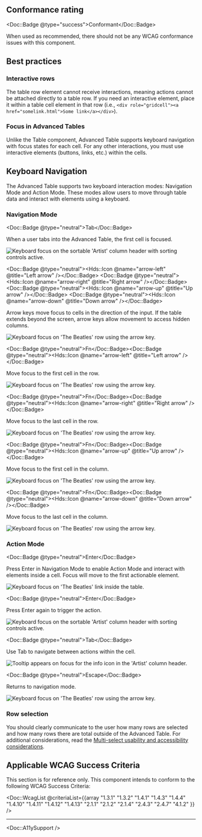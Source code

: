 ## Conformance rating

<Doc::Badge @type="success">Conformant</Doc::Badge>

When used as recommended, there should not be any WCAG conformance issues with this component.

## Best practices

### Interactive rows

The table row element cannot receive interactions, meaning actions cannot be attached directly to a table row. If you need an interactive element, place it within a table cell element in that row (i.e., `<div role="gridcell"><a href="somelink.html">Some link</a></div>`).

### Focus in Advanced Tables

Unlike the Table component, Advanced Table supports keyboard navigation with focus states for each cell. For any other interactions, you must use interactive elements (buttons, links, etc.) within the cells. 

## Keyboard Navigation

The Advanced Table supports two keyboard interaction modes: Navigation Mode and Action Mode. These modes allow users to move through table data and interact with elements using a keyboard.

### Navigation Mode


<Doc::Badge @type="neutral">Tab</Doc::Badge>

When a user tabs into the Advanced Table, the first cell is focused.

![Keyboard focus on the sortable 'Artist' column header with sorting controls active.](/assets/components/table/advanced-table/advanced-table-keyboard-navigation-tab.png)


<Doc::Badge @type="neutral"><Hds::Icon @name="arrow-left" @title="Left arrow" /></Doc::Badge> <Doc::Badge @type="neutral"><Hds::Icon @name="arrow-right" @title="Right arrow" /></Doc::Badge><Doc::Badge @type="neutral"><Hds::Icon @name="arrow-up" @title="Up arrow" /></Doc::Badge> <Doc::Badge @type="neutral"><Hds::Icon @name="arrow-down" @title="Down arrow" /></Doc::Badge>

Arrow keys move focus to cells in the direction of the input. If the table extends beyond the screen, arrow keys allow movement to access hidden columns.

![Keyboard focus on 'The Beatles' row using the arrow key.](/assets/components/table/advanced-table/advanced-table-keyboard-navigation-arrow-key-down.png)


<Doc::Badge @type="neutral">Fn</Doc::Badge><Doc::Badge @type="neutral"><Hds::Icon @name="arrow-left" @title="Left arrow" /></Doc::Badge>

Move focus to the first cell in the row.

![Keyboard focus on 'The Beatles' row using the arrow key.](/assets/components/table/advanced-table/advanced-table-keyboard-navigation-fn-left.png)


<Doc::Badge @type="neutral">Fn</Doc::Badge><Doc::Badge @type="neutral"><Hds::Icon @name="arrow-right" @title="Right arrow" /></Doc::Badge>

Move focus to the last cell in the row.

![Keyboard focus on 'The Beatles' row using the arrow key.](/assets/components/table/advanced-table/advanced-table-keyboard-navigation-fn-right.png)


<Doc::Badge @type="neutral">Fn</Doc::Badge><Doc::Badge @type="neutral"><Hds::Icon @name="arrow-up"  @title="Up arrow" /></Doc::Badge>

Move focus to the first cell in the column.

![Keyboard focus on 'The Beatles' row using the arrow key.](/assets/components/table/advanced-table/advanced-table-keyboard-navigation-fn-up.png)


<Doc::Badge @type="neutral">Fn</Doc::Badge><Doc::Badge @type="neutral"><Hds::Icon @name="arrow-down"  @title="Down arrow" /></Doc::Badge>

Move focus to the last cell in the column.

![Keyboard focus on 'The Beatles' row using the arrow key.](/assets/components/table/advanced-table/advanced-table-keyboard-navigation-fn-down.png)


### Action Mode

<Doc::Badge @type="neutral">Enter</Doc::Badge>

Press Enter in Navigation Mode to enable Action Mode and interact with elements inside a cell. Focus will move to the first actionable element.


![Keyboard focus on 'The Beatles' link inside the table.](/assets/components/table/advanced-table/advanced-table-keyboard-action-mode-link.png)

<Doc::Badge @type="neutral">Enter</Doc::Badge>

Press Enter again to trigger the action.


![Keyboard focus on the sortable 'Artist' column header with sorting controls active.](/assets/components/table/advanced-table/advanced-table-keyboard-action-mode-sort.png)

<Doc::Badge @type="neutral">Tab</Doc::Badge>

Use Tab to navigate between actions within the cell.


![Tooltip appears on focus for the info icon in the 'Artist' column header.](/assets/components/table/advanced-table/advanced-table-keyboard-action-mode-tooltip.png)

<Doc::Badge @type="neutral">Escape</Doc::Badge>

Returns to navigation mode.


![Keyboard focus on 'The Beatles' row using the arrow key.](/assets/components/table/advanced-table/advanced-table-keyboard-navigation-tab.png)

### Row selection

You should clearly communicate to the user how many rows are selected and how many rows there are total outside of the Advanced Table. For additional considerations, read the [Multi-select usability and accessibility considerations](/components/table/advanced-table?tab=code#usability-and-accessibility-considerations).

## Applicable WCAG Success Criteria

This section is for reference only. This component intends to conform to the following WCAG Success Criteria:

<Doc::WcagList @criteriaList={{array "1.3.1" "1.3.2" "1.4.1" "1.4.3" "1.4.4" "1.4.10" "1.4.11" "1.4.12" "1.4.13" "2.1.1" "2.1.2" "2.1.4" "2.4.3" "2.4.7" "4.1.2" }} />

---

<Doc::A11ySupport />
